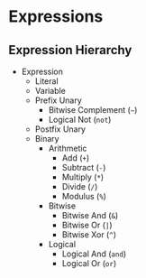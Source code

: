 ﻿# Expressions

## Expression Hierarchy
- Expression
  - Literal
  - Variable
  - Prefix Unary
    - Bitwise Complement (`~`)
    - Logical Not (`not`)
  - Postfix Unary
  - Binary
    - Arithmetic
      - Add (`+`)
      - Subtract (`-`)
      - Multiply (`*`)
      - Divide (`/`)
      - Modulus (`%`)
    - Bitwise
      - Bitwise And (`&`)
      - Bitwise Or (`|`)
      - Bitwise Xor (`^`)
    - Logical
      - Logical And (`and`)
      - Logical Or (`or`)
